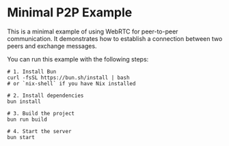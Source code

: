 # Minimal P2P Example

This is a minimal example of using WebRTC for peer-to-peer communication. It demonstrates how to establish a connection between two peers and exchange messages.

You can run this example with the following steps:

```
# 1. Install Bun
curl -fsSL https://bun.sh/install | bash
# or `nix-shell` if you have Nix installed

# 2. Install dependencies
bun install

# 3. Build the project
bun run build

# 4. Start the server
bun start
```
